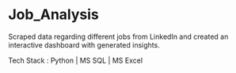 # Job_Analysis
Scraped data regarding different jobs from LinkedIn and
created an interactive dashboard with generated insights.

Tech Stack : Python | MS SQL | MS Excel
